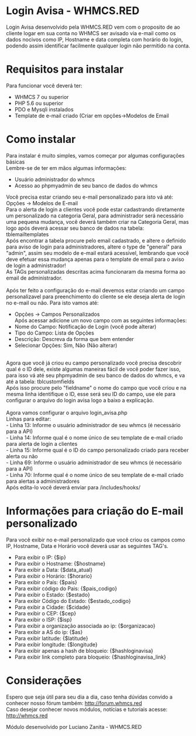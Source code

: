 # Login Avisa - WHMCS.RED
Login Avisa desenvolvido pela WHMCS.RED vem com o proposito de ao cliente logar em sua conta no WHMCS ser avisado via e-mail como os dados nocivos como IP, Hostname e data completa com horário do login, podendo assim identificar facilmente qualquer login não permitido na conta. <br/>

# Requisitos para instalar
Para funcionar você deverá ter: <br/>
- WHMCS 7 ou superior <br/>
- PHP 5.6 ou superior <br/>
- PDO e Mysqli instalados <br/>
- Template de e-mail criado (Criar em opções->Modelos de Email <br/>

# Como instalar
Para instalar é muito simples, vamos começar por algumas configurações básicas <br/>
Lembre-se de ter em mãos algumas informações: <br/>
- Usuário administrador do whmcs <br/>
- Acesso ao phpmyadmin de seu banco de dados do whmcs <br/>

Você precisa estar criando seu e-mail personalizado para isto vá até: Opções -> Modelos de E-mail<br/>
Para o alerta de login a clientes você pode estar cadastrando diretamente um personalizado na categoria Geral, para administrador será necessário uma pequena mudança, você deverá também criar na Categoria Geral, mas logo após deverá acessar seu banco de dados na tabela:<br/>
tblemailtemplates<br/>
Após encontrar a tabela procure pelo email cadastrado, e altere o definido para aviso de login para administradores, altere o type de "general" para "admin", assim seu modelo de e-mail estará acessivel, lembrando que você deve efetuar essa mudança apenas para o template de email para o aviso de login a administrador!<br/>
As TAGs personalizadas descritas acima funcionaram da mesma forma ao email de administrador.<br/>
<br/>
Após ter feito a configuração do e-mail devemos estar criando um campo personalizavel para preenchimento do cliente se ele deseja alerta de login no e-mail ou não. Para isto vamos até: <br/>
- Opções -> Campos Personalizados <br/>
Após acessar adicione um novo campo com as seguintes informações: <br/>
- Nome do Campo: Notificação de Login (você pode alterar) <br/>
- Tipo do Campo: Lista de Opções <br/>
- Descrição: Descreva da forma que bem entender <br/>
- Selecionar Opções: Sim, Não                (Não alterar) <br/>
<Br/>
Agora que você já criou eu campo personalizado você precisa descobrir qual é o ID dele, existe algumas maneiras fácil de você poder fazer isso, para isso vá até seu phpmyadmin de seu banco de dados do whmcs, e va até a tabela: tblcustomfields<br/>
Após isso procure pelo "fieldname" o nome do campo que você criou e na mesma linha identifique o ID, esse será seu ID do campo, use ele para configurar o arquivo do login avisa logo a baixo a explicação.<br/>
<br/>
Agora vamos configurar o arquivo login_avisa.php<br/>
Linhas para editar: <br/>
- Linha 13: Informe o usuário administrador de seu whmcs (é necessário para a API) <br/>
- Linha 14: Informe qual é o nome único de seu template de e-mail criado para alerta de login a clientes <br/>
- Linha 15: Informe qual é o ID do campo personalizado criado para receber alerta ou não <br/>
- Linha 69: Informe o usuário administrador de seu whmcs (é necessário para a API) <br/>
- Linha 70: Informe qual é o nome único de seu template de e-mail criado para alertas a administradores </br>
Após edita-lo você deverá enviar para /includes/hooks/ <br/>

# Informações para criação do E-mail personalizado
Para você exibir no e-mail personalizado que você criou os campos como IP, Hostname, Data e Horário você deverá usar as seguintes TAG's. <br/>
- Para exibir o IP: {$ip} <br/>
- Para exibir o Hostname: {$hostname} <br/>
- Para exibir a Data: {$data_atual} <br/>
- Para exibir o Horário: {$horario} <br/>
- Para exibir o País: {$pais} <br/>
- Para exibir código do Pais: {$pais_codigo} <br/>
- Para exibir o Estado: {$estado} <br/>
- Para exibir Código do Estado: {$estado_codigo} <br/>
- Para exibir a Cidade: {$cidade} <br/>
- Para exibir o CEP: {$cep} <br/>
- Para exibir o ISP: {$isp} <br/>
- Para exibir a organização associada ao ip: {$organizacao} <br/>
- Para exibir a AS do ip: {$as} <br/>
- Para exibir latitude: {$latitude} <br/>
- Para exibir longitude: {$longitude} <br/>
- Para exibir apenas a hash de bloqueio: {$hashloginavisa} <br/>
- Para exibir link completo para bloqueio: {$hashloginavisa_link} <br/>

# Considerações
Espero que seja útil para seu dia a dia, caso tenha dúvidas convido a conhecer nosso fórum também: http://forum.whmcs.red <br/>
Caso desejar conhecer novos módulos, notícias e tutoriais acesse: http://whmcs.red <br/>

Módulo desenvolvido por Luciano Zanita - WHMCS.RED <br/>

